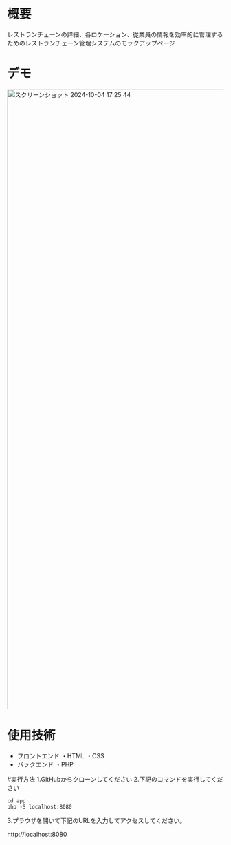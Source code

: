 # 概要
レストランチェーンの詳細、各ロケーション、従業員の情報を効率的に管理するためのレストランチェーン管理システムのモックアップページ

# デモ
<img width="1440" alt="スクリーンショット 2024-10-04 17 25 44" src="https://github.com/user-attachments/assets/841a6ba5-4af0-49e0-a304-a852676e6d63">

# 使用技術
- フロントエンド
  ・HTML
  ・CSS
- バックエンド
  ・PHP

#実行方法
1.GitHubからクローンしてください
2.下記のコマンドを実行してください
```
cd app
php -S localhost:8080
```
3.プラウザを開いて下記のURLを入力してアクセスしてください。

http://localhost:8080
